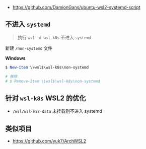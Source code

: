 * https://github.com/DamionGans/ubuntu-wsl2-systemd-script

## 不进入 `systemd`

> 执行 `wsl -d wsl-k8s` 不进入 `systemd`

新建 `/non-systemd` 文件

**Windows**

```powershell
$ New-Item \\wsl$\wsl-k8s\non-systemd

# 移除
# $ Remove-Item \\wsl$\wsl-k8s\non-systemd
```

## 针对 `wsl-k8s` WSL2 的优化

* `/wsl/wsl-k8s-data` 未挂载则不进入 systemd

## 类似项目

* https://github.com/yuk7/ArchWSL2
